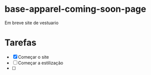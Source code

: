 # base-apparel-coming-soon-page
 Em breve site de vestuario
# Tarefas
- [x] Começar o site
- [ ] Começar a estilização
- [ ] 